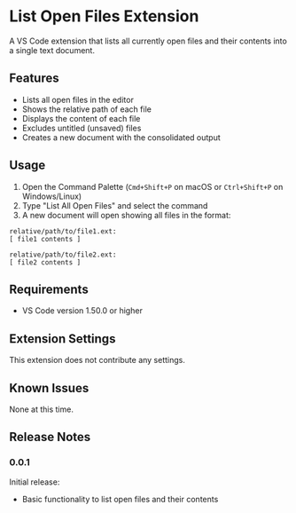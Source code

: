 # List Open Files Extension

A VS Code extension that lists all currently open files and their contents into a single text document.

## Features

- Lists all open files in the editor
- Shows the relative path of each file
- Displays the content of each file
- Excludes untitled (unsaved) files
- Creates a new document with the consolidated output

## Usage

1. Open the Command Palette (`Cmd+Shift+P` on macOS or `Ctrl+Shift+P` on Windows/Linux)
2. Type "List All Open Files" and select the command
3. A new document will open showing all files in the format:
```
relative/path/to/file1.ext:
[ file1 contents ]

relative/path/to/file2.ext:
[ file2 contents ]
```

## Requirements

- VS Code version 1.50.0 or higher

## Extension Settings

This extension does not contribute any settings.

## Known Issues

None at this time.

## Release Notes

### 0.0.1

Initial release:
- Basic functionality to list open files and their contents
